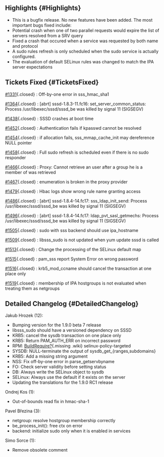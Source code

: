 Highlights {#Highlights}
----------

-   This is a bugfix release. No new features have been added. The most
    important bugs fixed include:
-   Potential crash when one of two parallel requests would expire the
    list of servers resolved from a SRV query
-   Fixed a crash that occured when a service was requested by both name
    and protocol
-   A sudo rules refresh is only scheduled when the sudo service is
    actually configured.
-   The evaluation of default SELinux rules was changed to match the IPA
    server expectations

Tickets Fixed {#TicketsFixed}
-------------

<div>

[\#1331](/sssd/ticket/1331 "Off-by-one error in sss_hmac_sha1"){.closed}
:   Off-by-one error in sss\_hmac\_sha1

[\#1364](/sssd/ticket/1364 "[abrt] sssd-1.8.3-11.fc16: set_server_common_status: Process ..."){.closed}
:   \[abrt\] sssd-1.8.3-11.fc16: set\_server\_common\_status: Process
    /usr/libexec/sssd/sssd\_be was killed by signal 11 (SIGSEGV)

[\#1438](/sssd/ticket/1438 "SSSD crashes at boot time"){.closed}
:   SSSD crashes at boot time

[\#1452](/sssd/ticket/1452 "Authentication fails if kpasswd cannot be resolved"){.closed}
:   Authentication fails if kpasswd cannot be resolved

[\#1454](/sssd/ticket/1454 "if allocation fails, sss_mmap_cache_init may dereference NULL pointer"){.closed}
:   if allocation fails, sss\_mmap\_cache\_init may dereference NULL
    pointer

[\#1458](/sssd/ticket/1458 "Full sudo refresh is scheduled even if there is no sudo responder"){.closed}
:   Full sudo refresh is scheduled even if there is no sudo responder

[\#1466](/sssd/ticket/1466 "Proxy: Cannot retrieve an user after a group he is a member of was ..."){.closed}
:   Proxy: Cannot retrieve an user after a group he is a member of was
    retrieved

[\#1467](/sssd/ticket/1467 "enumeration is broken in the proxy provider"){.closed}
:   enumeration is broken in the proxy provider

[\#1479](/sssd/ticket/1479 "Hbac logs show wrong rule name granting access"){.closed}
:   Hbac logs show wrong rule name granting access

[\#1486](/sssd/ticket/1486 "[abrt] sssd-1.8.4-14.fc17: sss_ldap_init_send: Process ..."){.closed}
:   \[abrt\] sssd-1.8.4-14.fc17: sss\_ldap\_init\_send: Process
    /usr/libexec/sssd/sssd\_be was killed by signal 11 (SIGSEGV)

[\#1496](/sssd/ticket/1496 "[abrt] sssd-1.8.4-14.fc17: ldap_pvt_sasl_getmechs: Process ..."){.closed}
:   \[abrt\] sssd-1.8.4-14.fc17: ldap\_pvt\_sasl\_getmechs: Process
    /usr/libexec/sssd/sssd\_be was killed by signal 11 (SIGSEGV)

[\#1505](/sssd/ticket/1505 "sudo with sss backend should use ipa_hostname"){.closed}
:   sudo with sss backend should use ipa\_hostname

[\#1509](/sssd/ticket/1509 "libsss_sudo is not updated when yum update sssd is called"){.closed}
:   libsss\_sudo is not updated when yum update sssd is called

[\#1513](/sssd/ticket/1513 "Change the processing of the SELinux default map"){.closed}
:   Change the processing of the SELinux default map

[\#1515](/sssd/ticket/1515 "pam_sss report System Error on wrong password"){.closed}
:   pam\_sss report System Error on wrong password

[\#1516](/sssd/ticket/1516 "krb5_mod_ccname should cancel the transaction at one place only"){.closed}
:   krb5\_mod\_ccname should cancel the transaction at one place only

[\#1519](/sssd/ticket/1519 "membership of IPA hostgroups is not evaluated when treating them as ..."){.closed}
:   membership of IPA hostgroups is not evaluated when treating them as
    netgroups

</div>

Detailed Changelog {#DetailedChangelog}
------------------

Jakub Hrozek (12):

-   Bumping version for the 1.9.0 beta 7 release
-   libsss\_sudo should have a versioned dependency on SSSD
-   KRB5: cancel the sysdb transaction on one place only
-   KRB5: Return PAM\_AUTH\_ERR on incorrect password
-   RPM:
    [BuildRequire?](https://docs.pagure.org/sssd-test2/BuildRequire.html){.missing
    .wiki} selinux-policy-targeted
-   SYSDB: NULL-terminate the output of sysdb\_get\_{ranges,subdomains}
-   KRB5: Add a missing string argument
-   NSS: Fix off-by-one error in parse\_getservbyname
-   FO: Check server validity before setting status
-   DB: Always write the SELinux object to sysdb
-   SELinux: Always use the default if it exists on the server
-   Updating the translations for the 1.9.0 RC1 release

Ondrej Kos (1):

-   Out-of-bounds read fix in hmac-sha-1

Pavel Březina (3):

-   netgroup: resolve hostgroup membership correctly
-   be\_process\_init(): free ctx on error
-   backend: initialize sudo only when it is enabled in services

Simo Sorce (1):

-   Remove obsolete comment

